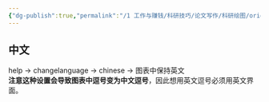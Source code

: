 ```yaml
---
{"dg-publish":true,"permalink":"/1 工作与赚钱/科研技巧/论文写作/科研绘图/originlab/originlab设置/","title":"originlab设置"}
---
```



## 中文
help -> changelanguage -> chinese -> 图表中保持英文  
**注意这种设置会导致图表中逗号变为中文逗号**，因此想用英文逗号必须用英文界面。